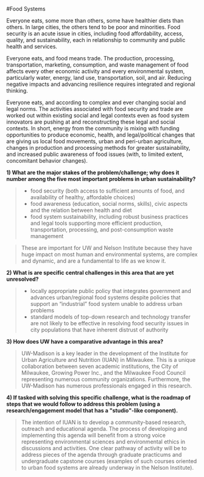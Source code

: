 #Food Systems 

Everyone eats, some more than others, some have healthier diets than others. In large cities, the others tend to be poor and minorities. Food security is an acute issue in cities, including food affordability, access, quality, and sustainability, each in relationship to community and public health and services.

Everyone eats, and food means trade. The production, processing, transportation, marketing, consumption, and waste management of food affects every other economic activity and every environmental system, particularly water, energy, land use, transportation, soil, and air. Reducing negative impacts and advancing resilience requires integrated and regional thinking.

Everyone eats, and according to complex and ever changing social and legal norms. The activities associated with food security and trade are worked out within existing social and legal contexts even as food system innovators are pushing at and reconstructing these legal and social contexts. In short, energy from the community is mixing with funding opportunities to produce economic, health, and legal/political changes that are giving us local food movements, urban and peri-urban agriculture, changes in production and processing methods for greater sustainability, and increased public awareness of food issues (with, to limited extent, concomitant behavior changes). 

__1) What are the major stakes of the problem/challenge; why does it number among the five most important problems in urban sustainability?__
> - food security (both access to sufficient amounts of food, and availability of healthy, affordable choices)
> - food awareness (education, social norms, skills), civic aspects and the relation between health and diet
> - food system sustainability, including robust business practices and legal tools supporting more efficient production, transportation, processing, and post-consumption waste management

>These are important for UW and Nelson Institute because they have huge impact on most human and environmental systems, are complex and dynamic, and are a fundamental to life as we know it.

__2) What is are specific central challenges in this area that are yet unresolved?__
>- locally appropriate public policy that integrates government and advances urban/regional food systems despite policies that support an “industrial” food system unable to address urban problems 
>- standard models of top-down research and technology transfer are not likely to be effective in resolving food security issues in city populations that have inherent distrust of authority

__3) How does UW have a comparative advantage in this area?__
>UW-Madison is a key leader in the development of the Institute for Urban Agriculture and Nutrition (IUAN) in Milwaukee. This is a unique collaboration between seven academic institutions, the City of Milwaukee, Growing Power Inc., and the Milwaukee Food Council representing numerous community organizations. Furthermore, the UW-Madison has numerous professionals engaged in this research.

__4) If tasked with solving this specific challenge, what is the roadmap of steps that we would follow to address this problem (using a research/engagement model that has a "studio"-like component).__
>The intention of IUAN is to develop a community-based research, outreach and educational agenda.  The process of developing and implementing this agenda will benefit from a strong voice representing environmental sciences and environmental ethics in discussions and activities. One clear pathway of activity will be to address pieces of the agenda through graduate practicums and undergraduate capstone courses (examples of such courses oriented to urban food systems are already underway in the Nelson Institute).
